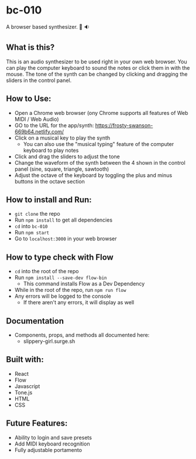 # bc-010

A browser based synthesizer. :musical_keyboard: :sound:

## What is this?

This is an audio synthesizer to be used right in your own web browser. You can play the computer keyboard to sound the notes or click them in with the mouse. The tone of the synth can be changed by clicking and dragging the sliders in the control panel.

## How to Use:

- Open a Chrome web browser (ony Chrome supports all features of Web MIDI / Web Audio)
- GO to the URL for the app/synth: https://frosty-swanson-669b64.netlify.com/
- Click on a musical key to play the synth
  - You can also use the "musical typing" feature of the computer keyboard to play notes
- Click and drag the sliders to adjust the tone
- Change the waveform of the synth between the 4 shown in the control panel (sine, square, triangle, sawtooth)
- Adjust the octave of the keyboard by toggling the plus and minus buttons in the octave section

## How to install and Run:

- `git clone` the repo
- Run `npm install` to get all dependencies
- `cd` into `bc-010`
- Run `npm start`
- Go to `localhost:3000` in your web browser

## How to type check with Flow

- `cd` into the root of the repo
- Run `npm install --save-dev flow-bin`
  - This command installs Flow as a Dev Dependency
- While in the root of the repo, run `npm run flow`
- Any errors will be logged to the console
  - If there aren't any errors, it will display as well

## Documentation

- Components, props, and methods all documented here:
  - slippery-girl.surge.sh

## Built with:

- React
- Flow
- Javascript
- Tone.js
- HTML
- CSS

## Future Features:

- Ability to login and save presets
- Add MIDI keyboard recognition
- Fully adjustable portamento
